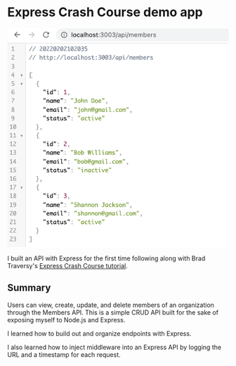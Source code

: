 # Express Crash Course demo app

<p align="center">
  <img src="assets/membersapi.png">
</p>

I built an API with Express for the first time following along with Brad Traversy's [Express Crash Course tutorial](https://www.youtube.com/watch?v=L72fhGm1tfE).

## Summary

Users can view, create, update, and delete members of an organization through the Members API. This is a simple CRUD API built for the sake of exposing myself to Node.js and Express.

I learned how to build out and organize endpoints with Express.

I also learned how to inject middleware into an Express API by logging the URL and a timestamp for each request.

